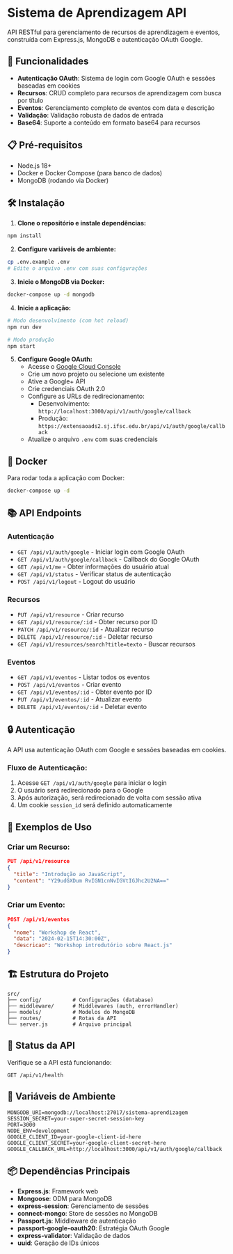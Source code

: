 # Sistema de Aprendizagem API

API RESTful para gerenciamento de recursos de aprendizagem e eventos, construída com Express.js, MongoDB e autenticação OAuth Google.

## 🚀 Funcionalidades

- **Autenticação OAuth**: Sistema de login com Google OAuth e sessões baseadas em cookies
- **Recursos**: CRUD completo para recursos de aprendizagem com busca por título
- **Eventos**: Gerenciamento completo de eventos com data e descrição
- **Validação**: Validação robusta de dados de entrada
- **Base64**: Suporte a conteúdo em formato base64 para recursos

## 📋 Pré-requisitos

- Node.js 18+ 
- Docker e Docker Compose (para banco de dados)
- MongoDB (rodando via Docker)

## 🛠️ Instalação

1. **Clone o repositório e instale dependências:**
```bash
npm install
```

2. **Configure variáveis de ambiente:**
```bash
cp .env.example .env
# Edite o arquivo .env com suas configurações
```

3. **Inicie o MongoDB via Docker:**
```bash
docker-compose up -d mongodb
```

4. **Inicie a aplicação:**
```bash
# Modo desenvolvimento (com hot reload)
npm run dev

# Modo produção
npm start
```

5. **Configure Google OAuth:**
   - Acesse o [Google Cloud Console](https://console.cloud.google.com/)
   - Crie um novo projeto ou selecione um existente
   - Ative a Google+ API
   - Crie credenciais OAuth 2.0
   - Configure as URLs de redirecionamento:
     - Desenvolvimento: `http://localhost:3000/api/v1/auth/google/callback`
     - Produção: `https://extensaoads2.sj.ifsc.edu.br/api/v1/auth/google/callback`
   - Atualize o arquivo `.env` com suas credenciais

## 🐳 Docker

Para rodar toda a aplicação com Docker:

```bash
docker-compose up -d
```

## 📚 API Endpoints

### Autenticação
- `GET /api/v1/auth/google` - Iniciar login com Google OAuth
- `GET /api/v1/auth/google/callback` - Callback do Google OAuth
- `GET /api/v1/me` - Obter informações do usuário atual
- `GET /api/v1/status` - Verificar status de autenticação
- `POST /api/v1/logout` - Logout do usuário

### Recursos
- `PUT /api/v1/resource` - Criar recurso
- `GET /api/v1/resource/:id` - Obter recurso por ID
- `PATCH /api/v1/resource/:id` - Atualizar recurso
- `DELETE /api/v1/resource/:id` - Deletar recurso
- `GET /api/v1/resources/search?title=texto` - Buscar recursos

### Eventos
- `GET /api/v1/eventos` - Listar todos os eventos
- `POST /api/v1/eventos` - Criar evento
- `GET /api/v1/eventos/:id` - Obter evento por ID
- `PUT /api/v1/eventos/:id` - Atualizar evento
- `DELETE /api/v1/eventos/:id` - Deletar evento

## 🔒 Autenticação

A API usa autenticação OAuth com Google e sessões baseadas em cookies. 

### Fluxo de Autenticação:
1. Acesse `GET /api/v1/auth/google` para iniciar o login
2. O usuário será redirecionado para o Google
3. Após autorização, será redirecionado de volta com sessão ativa
4. Um cookie `session_id` será definido automaticamente

## 📝 Exemplos de Uso

### Criar um Recurso:
```json
PUT /api/v1/resource
{
  "title": "Introdução ao JavaScript",
  "content": "Y29udGXDum RvIGN1cnNvIGVtIGJhc2U2NA=="
}
```

### Criar um Evento:
```json
POST /api/v1/eventos
{
  "nome": "Workshop de React",
  "data": "2024-02-15T14:30:00Z",
  "descricao": "Workshop introdutório sobre React.js"
}
```

## 🏗️ Estrutura do Projeto

```
src/
├── config/          # Configurações (database)
├── middleware/      # Middlewares (auth, errorHandler)
├── models/          # Modelos do MongoDB
├── routes/          # Rotas da API
└── server.js        # Arquivo principal
```

## 🚦 Status da API

Verifique se a API está funcionando:
```
GET /api/v1/health
```

## 🔧 Variáveis de Ambiente

```env
MONGODB_URI=mongodb://localhost:27017/sistema-aprendizagem
SESSION_SECRET=your-super-secret-session-key
PORT=3000
NODE_ENV=development
GOOGLE_CLIENT_ID=your-google-client-id-here
GOOGLE_CLIENT_SECRET=your-google-client-secret-here
GOOGLE_CALLBACK_URL=http://localhost:3000/api/v1/auth/google/callback
```

## 📦 Dependências Principais

- **Express.js**: Framework web
- **Mongoose**: ODM para MongoDB
- **express-session**: Gerenciamento de sessões
- **connect-mongo**: Store de sessões no MongoDB
- **Passport.js**: Middleware de autenticação
- **passport-google-oauth20**: Estratégia OAuth Google
- **express-validator**: Validação de dados
- **uuid**: Geração de IDs únicos